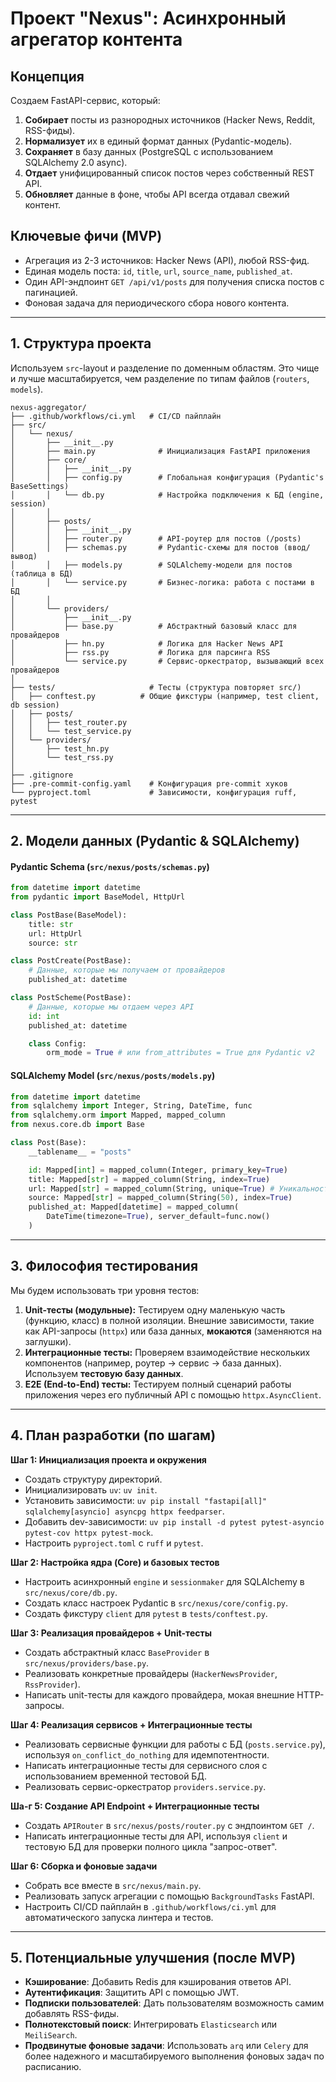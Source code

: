 # Проект "Nexus": Асинхронный агрегатор контента

## Концепция

Создаем FastAPI-сервис, который:
1.  **Собирает** посты из разнородных источников (Hacker News, Reddit, RSS-фиды).
2.  **Нормализует** их в единый формат данных (Pydantic-модель).
3.  **Сохраняет** в базу данных (PostgreSQL с использованием SQLAlchemy 2.0 async).
4.  **Отдает** унифицированный список постов через собственный REST API.
5.  **Обновляет** данные в фоне, чтобы API всегда отдавал свежий контент.

## Ключевые фичи (MVP)

*   Агрегация из 2-3 источников: Hacker News (API), любой RSS-фид.
*   Единая модель поста: `id`, `title`, `url`, `source_name`, `published_at`.
*   Один API-эндпоинт `GET /api/v1/posts` для получения списка постов с пагинацией.
*   Фоновая задача для периодического сбора нового контента.

---

## 1. Структура проекта

Используем `src`-layout и разделение по доменным областям. Это чище и лучше масштабируется, чем разделение по типам файлов (`routers`, `models`).

```
nexus-aggregator/
├── .github/workflows/ci.yml   # CI/CD пайплайн
├── src/
│   └── nexus/
│       ├── __init__.py
│       ├── main.py              # Инициализация FastAPI приложения
│       ├── core/
│       │   ├── __init__.py
│       │   ├── config.py        # Глобальная конфигурация (Pydantic's BaseSettings)
│       │   └── db.py            # Настройка подключения к БД (engine, session)
│       │
│       ├── posts/
│       │   ├── __init__.py
│       │   ├── router.py        # API-роутер для постов (/posts)
│       │   ├── schemas.py       # Pydantic-схемы для постов (ввод/вывод)
│       │   ├── models.py        # SQLAlchemy-модели для постов (таблица в БД)
│       │   └── service.py       # Бизнес-логика: работа с постами в БД
│       │
│       └── providers/
│           ├── __init__.py
│           ├── base.py          # Абстрактный базовый класс для провайдеров
│           ├── hn.py            # Логика для Hacker News API
│           ├── rss.py           # Логика для парсинга RSS
│           └── service.py       # Сервис-оркестратор, вызывающий всех провайдеров
│
├── tests/                     # Тесты (структура повторяет src/)
│   ├── conftest.py          # Общие фикстуры (например, test client, db session)
│   ├── posts/
│   │   ├── test_router.py
│   │   └── test_service.py
│   └── providers/
│       ├── test_hn.py
│       └── test_rss.py
│
├── .gitignore
├── .pre-commit-config.yaml    # Конфигурация pre-commit хуков
└── pyproject.toml             # Зависимости, конфигурация ruff, pytest
```

---

## 2. Модели данных (Pydantic & SQLAlchemy)

#### Pydantic Schema (`src/nexus/posts/schemas.py`)
```python
from datetime import datetime
from pydantic import BaseModel, HttpUrl

class PostBase(BaseModel):
    title: str
    url: HttpUrl
    source: str

class PostCreate(PostBase):
    # Данные, которые мы получаем от провайдеров
    published_at: datetime

class PostScheme(PostBase):
    # Данные, которые мы отдаем через API
    id: int
    published_at: datetime

    class Config:
        orm_mode = True # или from_attributes = True для Pydantic v2
```

#### SQLAlchemy Model (`src/nexus/posts/models.py`)
```python
from datetime import datetime
from sqlalchemy import Integer, String, DateTime, func
from sqlalchemy.orm import Mapped, mapped_column
from nexus.core.db import Base

class Post(Base):
    __tablename__ = "posts"

    id: Mapped[int] = mapped_column(Integer, primary_key=True)
    title: Mapped[str] = mapped_column(String, index=True)
    url: Mapped[str] = mapped_column(String, unique=True) # Уникальность по URL
    source: Mapped[str] = mapped_column(String(50), index=True)
    published_at: Mapped[datetime] = mapped_column(
        DateTime(timezone=True), server_default=func.now()
    )
```

---

## 3. Философия тестирования

Мы будем использовать три уровня тестов:

1.  **Unit-тесты (модульные):** Тестируем одну маленькую часть (функцию, класс) в полной изоляции. Внешние зависимости, такие как API-запросы (`httpx`) или база данных, **мокаются** (заменяются на заглушки).
2.  **Интеграционные тесты:** Проверяем взаимодействие нескольких компонентов (например, роутер -> сервис -> база данных). Используем **тестовую базу данных**.
3.  **E2E (End-to-End) тесты:** Тестируем полный сценарий работы приложения через его публичный API с помощью `httpx.AsyncClient`.

---

## 4. План разработки (по шагам)

**Шаг 1: Инициализация проекта и окружения**
*   Создать структуру директорий.
*   Инициализировать `uv`: `uv init`.
*   Установить зависимости: `uv pip install "fastapi[all]" sqlalchemy[asyncio] asyncpg httpx feedparser`.
*   Добавить dev-зависимости: `uv pip install -d pytest pytest-asyncio pytest-cov httpx pytest-mock`.
*   Настроить `pyproject.toml` с `ruff` и `pytest`.

**Шаг 2: Настройка ядра (Core) и базовых тестов**
*   Настроить асинхронный `engine` и `sessionmaker` для SQLAlchemy в `src/nexus/core/db.py`.
*   Создать класс настроек Pydantic в `src/nexus/core/config.py`.
*   Создать фикстуру `client` для `pytest` в `tests/conftest.py`.

**Шаг 3: Реализация провайдеров + Unit-тесты**
*   Создать абстрактный класс `BaseProvider` в `src/nexus/providers/base.py`.
*   Реализовать конкретные провайдеры (`HackerNewsProvider`, `RssProvider`).
*   Написать unit-тесты для каждого провайдера, мокая внешние HTTP-запросы.

**Шаг 4: Реализация сервисов + Интеграционные тесты**
*   Реализовать сервисные функции для работы с БД (`posts.service.py`), используя `on_conflict_do_nothing` для идемпотентности.
*   Написать интеграционные тесты для сервисного слоя с использованием временной тестовой БД.
*   Реализовать сервис-оркестратор `providers.service.py`.

**Ша-г 5: Создание API Endpoint + Интеграционные тесты**
*   Создать `APIRouter` в `src/nexus/posts/router.py` с эндпоинтом `GET /`.
*   Написать интеграционные тесты для API, используя `client` и тестовую БД для проверки полного цикла "запрос-ответ".

**Шаг 6: Сборка и фоновые задачи**
*   Собрать все вместе в `src/nexus/main.py`.
*   Реализовать запуск агрегации с помощью `BackgroundTasks` FastAPI.
*   Настроить CI/CD пайплайн в `.github/workflows/ci.yml` для автоматического запуска линтера и тестов.

---

## 5. Потенциальные улучшения (после MVP)

*   **Кэширование**: Добавить Redis для кэширования ответов API.
*   **Аутентификация**: Защитить API с помощью JWT.
*   **Подписки пользователей**: Дать пользователям возможность самим добавлять RSS-фиды.
*   **Полнотекстовый поиск**: Интегрировать `Elasticsearch` или `MeiliSearch`.
*   **Продвинутые фоновые задачи**: Использовать `arq` или `Celery` для более надежного и масштабируемого выполнения фоновых задач по расписанию. 